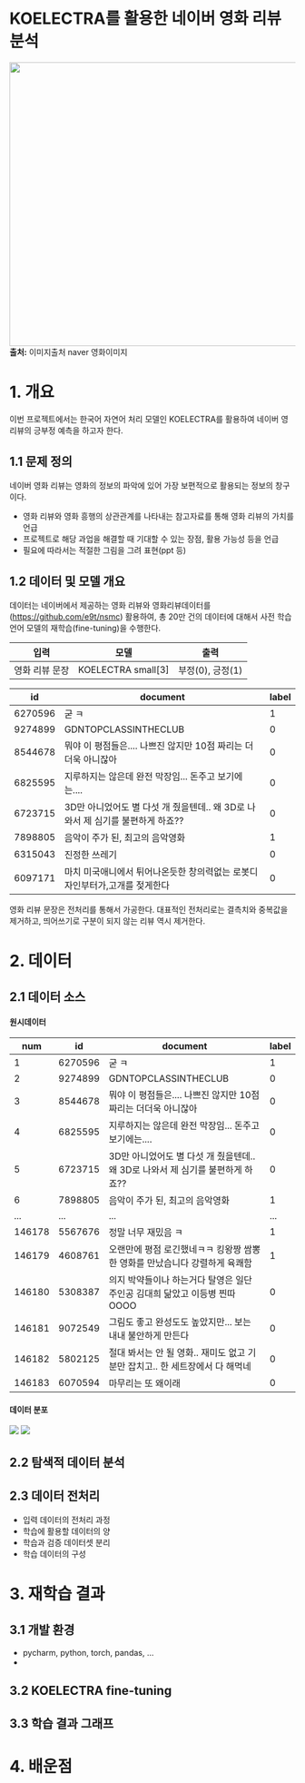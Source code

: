 # KOELECTRA를 활용한 네이버 영화 리뷰 분석
<img src = https://github.com/dlwjddn7922/tensorflow/assets/79899654/b95adf43-793e-4549-8c43-01bf5ed5428f width="2000" height="500">**출처:** 이미지출처 naver 영화이미지

# 1. 개요
이번 프로젝트에서는 한국어 자연어 처리 모델인 KOELECTRA를 활용하여 네이버 영 리뷰의 긍부정 예측을 하고자 한다.

## 1.1 문제 정의
네이버 영화 리뷰는 영화의 정보의 파악에 있어 가장 보편적으로 활용되는 정보의 창구이다.
 - 영화 리뷰와 영화 흥행의 상관관계를 나타내는 참고자료를 통해 영화 리뷰의 가치를 언급
 - 프로젝트로 해당 과업을 해결할 때 기대할 수 있는 장점, 활용 가능성 등을 언급
 - 필요에 따라서는 적절한 그림을 그려 표현(ppt 등)


## 1.2 데이터 및 모델 개요
데이터는 네이버에서 제공하는 영화 리뷰와 영화리뷰데이터를(https://github.com/e9t/nsmc) 활용하여, 총 20만 건의 데이터에 대해서 사전 학습 언어 모델의 재학습(fine-tuning)을 수행한다. 

| 입력       |모델|출력|
|----------|---|---|
| 영화 리뷰 문장 |KOELECTRA small[3]|부정(0), 긍정(1)|<br>

|id|document|label|
|--|--------|-----|
|6270596|굳 ㅋ|1|
|9274899|GDNTOPCLASSINTHECLUB|0|
|8544678|뭐야 이 평점들은.... 나쁘진 않지만 10점 짜리는 더더욱 아니잖아|0|
|6825595|지루하지는 않은데 완전 막장임... 돈주고 보기에는....|0|
|6723715|3D만 아니었어도 별 다섯 개 줬을텐데.. 왜 3D로 나와서 제 심기를 불편하게 하죠??|0|
|7898805|음악이 주가 된, 최고의 음악영화|1|
|6315043|진정한 쓰레기|0|
|6097171|마치 미국애니에서 튀어나온듯한 창의력없는 로봇디자인부터가,고개를 젖게한다|0|


영화 리뷰 문장은 전처리를 통해서 가공한다. 대표적인 전처리로는 결측치와 중복값을 제거하고, 띄어쓰기로 구분이 되지 않는 리뷰 역시 제거한다.

# 2. 데이터
## 2.1 데이터 소스
#### 원시데이터

|num|id|document|label|
|---|--|--------|-----|
|1|6270596|굳 ㅋ|1|
|2|9274899|GDNTOPCLASSINTHECLUB|0|
|3|8544678|뭐야 이 평점들은.... 나쁘진 않지만 10점 짜리는 더더욱 아니잖아|0|
|4|6825595|지루하지는 않은데 완전 막장임... 돈주고 보기에는....|0|
|5|6723715|3D만 아니었어도 별 다섯 개 줬을텐데.. 왜 3D로 나와서 제 심기를 불편하게 하죠??|0|
|6|7898805|음악이 주가 된, 최고의 음악영화|1|
|...|...|...|...|
|146178|5567676|정말 너무 재밌음 ㅋ|1|
|146179|4608761|오랜만에 평점 로긴했네ㅋㅋ 킹왕짱 쌈뽕한 영화를 만났습니다 강렬하게 육쾌함|1|
|146180|5308387|의지 박약들이나 하는거다 탈영은 일단 주인공 김대희 닮았고 이등병 찐따 OOOO|0|
|146181|9072549|그림도 좋고 완성도도 높았지만... 보는 내내 불안하게 만든다|0|
|146182|5802125|절대 봐서는 안 될 영화.. 재미도 없고 기분만 잡치고.. 한 세트장에서 다 해먹네|0|
|146183|6070594|마무리는 또 왜이래|0|

#### 데이터 분포
<img src=https://github.com/dlwjddn7922/tensorflow/assets/79899654/a5bb63d7-c143-430b-9d82-246adcb141be>
<img src=https://github.com/dlwjddn7922/tensorflow/assets/79899654/71bd1cc7-c40c-4677-b460-8334a688c35e>

## 2.2 탐색적 데이터 분석

## 2.3 데이터 전처리
- 입력 데이터의 전처리 과정
- 학습에 활용할 데이터의 양
- 학습과 검증 데이터셋 분리
- 학습 데이터의 구성

# 3. 재학습 결과
## 3.1 개발 환경
 - pycharm, python, torch, pandas, ...
 - 
## 3.2 KOELECTRA fine-tuning
## 3.3 학습 결과 그래프

# 4. 배운점

